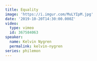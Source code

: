 ```yaml
---
title: Equality
image: 'https://i.imgur.com/MuLYIpM.jpg'
date: '2019-10-20T14:30:00.000Z'
video:
  type: vimeo
  id: 367584063
speaker:
  name: Kelvin Nygren
  permalink: kelvin-nygren
series: philemon
---
```


